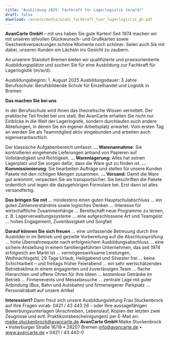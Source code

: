 ```yaml
---
title: "Ausbildung 2025: Fachkraft für Lagerlogistik (m/w/d)"
draft: false
download: /assets/media/azubi_fachkraft_fuer_lagerlogistik_gh.pdf
---
```

**AvanCarte GmbH** – mit uns haben Sie gute Karten! Seit 1974 machen wir mit unseren stilvollen Glückwunsch- und Grußkarten sowie Geschenkverpackungen schöne Momente noch schöner. Seien auch Sie mit dabei, unseren Kunden ein Lächeln ins Gesicht zu zaubern.


An unserem Standort Bremen bieten wir qualifizierte und praxisorientierte Ausbildungsplätze und suchen Sie für eine Ausbildung zur Fachkraft für Lagerlogistik (m/w/d).


Ausbildungsbeginn: 1. August 2025
Ausbildungsdauer: 3 Jahre
Berufsschule: Berufsbildende Schule für Einzelhandel und Logistik in Bremen


**Das machen Sie bei uns**

 In der Berufsschule wird Ihnen das theoretische Wissen vermittelt. Der praktische Teil findet bei uns statt. Bei AvanCarte erhalten Sie nicht nur Einblicke in die Welt der Lagerlogistik, sondern durchlaufen auch andere Abteilungen, in denen Sie ein eigener Arbeitsplatz erwartet. Vom ersten Tag an werden Sie als Teammitglied aktiv eingebunden und arbeiten auch eigenverantwortlich. 

Der klassische Aufgabenbereich umfasst:
**... Warenannahme**: Sie kontrollieren eingehende Lieferungen anhand von Papieren auf Vollständigkeit und Richtigkeit.
**... Warenlagerung:** Alles hat seinen Lagerplatz und Sie sorgen dafür, dass die Ware gut zu finden ist.
**... Kommissionierung**: Sie bearbeiten Aufträge und stellen für unsere Kunden Pakete mit den richtigen Mengen zusammen.
**... Versand:** Damit die Ware gut ankommt, verpacken Sie sie transportsicher. Sie beschriften die Pakete ordentlich und legen die dazugehörigen Formulare bei. Erst dann ist alles versandfertig.


**Das bringen Sie mit**
... mindestens einen guten Hauptschulabschluss
... ein gutes Zahlenverständnis sowie logisches Denken
... Interesse für wirtschaftliche Zusammenhänge
... Bereitschaft neue Programme zu lernen, z. B. Lagerverwaltungssysteme
... eine aufgeschlossene Art und Teamgeist
... hohes Engagement, Zuverlässigkeit und Sorgfalt


**Darauf können Sie sich freuen**
... eine umfassende Betreuung durch Ihre Ausbilder:in im Betrieb und gezielte Vorbereitung auf die Abschlussprüfung
... hohe Übernahmequote nach erfolgreichem Ausbildungsabschluss
... eine sichere Anstellung in einem familiengeführten Unternehmen, das seit 1974 erfolgreich am Markt ist
... vermögenswirksame Leistungen, Weihnachtsgeld, 29 Tage Urlaub, Heiligabend und Silvester frei
... keine Schichtarbeit – und freitags früher Feierabend
... ein sehr wertschätzendes Betriebsklima in einem engagierten und zuverlässigen Team
... flache Hierarchien und offene Ohren für Ihre Ideen
... kostenlose Getränke im Betrieb
... Firmenevents und Messebesuche
... zentrale Lage mit guter Anbindung (Bus, Bahn und Autobahn) und firmeneigener Parkplatz
... Personalrabatt auf unsere Artikel


**Interessiert?**
Dann freut sich unsere Ausbildungsleitung Frau Stuckenbrock auf Ihre Fragen vorab: 0421 / 43 443 26 – oder Ihre aussagefähigen Bewerbungsunterlagen (Anschreiben, Lebenslauf, Kopien der letzten zwei Zeugnisse und evtl. Praktikumsbescheinigungen) per E-Mail an: maike.stuckenbrock@avancarte.de
**AvanCarte GmbH**
Maike Stuckenbrock • Insterburger Straße 16/18 • 28207 Bremen
info@avancarte.de • www.avancarte.de • 0421 / 43 443-0